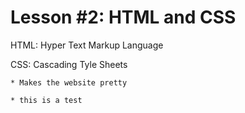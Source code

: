 # Lesson #2: HTML and CSS

HTML: Hyper Text Markup Language 

CSS: Cascading Tyle Sheets

    * Makes the website pretty
    
    * this is a test
